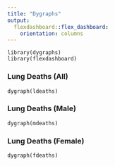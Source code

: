 ```yaml
---
title: "Dygraphs"
output: 
  flexdashboard::flex_dashboard:
    orientation: columns
---
```


```{r setup, include=FALSE}
library(dygraphs)
library(flexdashboard)
```

### Lung Deaths (All)

```{r}
dygraph(ldeaths)
```

### Lung Deaths (Male)

```{r}
dygraph(mdeaths)
```

### Lung Deaths (Female)

```{r}
dygraph(fdeaths)
```
